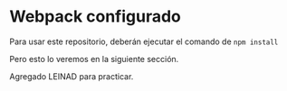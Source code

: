 # Webpack configurado

Para usar este repositorio, deberán ejecutar el comando de ```npm install```

Pero esto lo veremos en la siguiente sección.

Agregado LEINAD para practicar.
